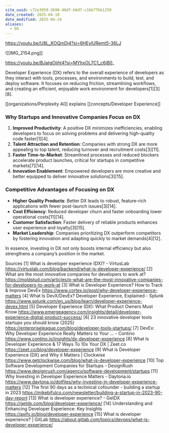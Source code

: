 ```yaml
---
site_uuid: c71e3959-2690-46df-b6d7-c1bb77bb1259
date_created: 2025-04-18
date_modified: 2025-04-24
aliases:
  - DX
---
```


https://youtu.be/U8L_KOQmDj4?si=6HEylURemt5-36LJ

![[IMG_2154.png]]

https://youtu.be/BJatgOiiht4?si=MYhxOL7C1_c6iB0_

Developer Experience (DX) refers to the overall experience of developers as they interact with tools, processes, and environments to build, test, and deploy software. It focuses on reducing friction, streamlining workflows, and creating an efficient, enjoyable work environment for developers[1][3][8].

[[organizations/Perplexity AI]] explains [[concepts/Developer Experience]]
### Why Startups and Innovative Companies Focus on DX
1. **Improved Productivity**: A positive DX minimizes inefficiencies, enabling developers to focus on solving problems and delivering high-quality code faster[1][4].
2. **Talent Attraction and Retention**: Companies with strong DX are more appealing to top talent, reducing turnover and recruitment costs[3][11].
3. **Faster Time-to-Market**: Streamlined processes and reduced blockers accelerate product launches, critical for startups in competitive markets[7][14].
4. **Innovation Enablement**: Empowered developers are more creative and better equipped to deliver innovative solutions[3][15].

### Competitive Advantages of Focusing on DX
- **Higher Quality Products**: Better DX leads to robust, feature-rich applications with fewer post-launch issues[3][14].
- **Cost Efficiency**: Reduced developer churn and faster onboarding lower operational costs[11][14].
- **Customer Satisfaction**: Faster delivery of reliable products enhances user experience and loyalty[3][15].
- **Market Leadership**: Companies prioritizing DX outperform competitors by fostering innovation and adapting quickly to market demands[4][12]. 

In essence, investing in DX not only boosts internal efficiency but also strengthens a company’s position in the market.

Sources
[1] What is developer experience (DX)? - VirtusLab https://virtuslab.com/blog/backend/what-is-developer-experience/
[2] What are the most innovative companies for developers to work at? https://moldstud.com/articles/p-what-are-the-most-innovative-companies-for-developers-to-work-at
[3] What is Developer Experience? How to Track & Improve DevEx https://www.cortex.io/post/why-developer-experience-matters
[4] What Is DevX/DevEx? Developer Experience, Explained - Splunk https://www.splunk.com/en_us/blog/learn/developer-experience-devex.html
[5] Developer Experience (DX): What Product Owners Must Know https://www.emergeagency.com/insights/detail/developer-experience-digital-product-success/
[6] 23 innovative developer tools startups you should know (2025) https://enterpriseleague.com/blog/developer-tools-startups/
[7] DevEx: Why Developer Experience Really Matters to Your ... - Contino https://www.contino.io/insights/dx-developer-experience
[8] What Is Developer Experience & 17 Ways To 10x Your DX | Zeet.co https://zeet.co/blog/developer-experience
[9] What is Developer Experience (DX) and Why it Matters | Clockwise https://www.getclockwise.com/blog/what-is-developer-experience
[10] Top Software Development Companies for Startups - DesignRush https://www.designrush.com/agency/software-development/startups
[11] Why Investing in Developer Experience Matters - Daytona.io https://www.daytona.io/dotfiles/why-investing-in-developer-experience-matters
[12] The first 90 days as a technical cofounder - building a startup in 2023 https://mikebifulco.com/newsletter/building-a-startup-in-2023-90-day-report
[13] What is developer experience? - GetDX https://getdx.com/blog/developer-experience/
[14] Understanding and Enhancing Developer Experience: Key Insights https://axify.io/blog/developer-experience
[15] What is developer experience? | GitLab https://about.gitlab.com/topics/devops/what-is-developer-experience/
